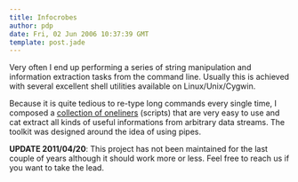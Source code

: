 ```yaml
---
title: Infocrobes
author: pdp
date: Fri, 02 Jun 2006 10:37:39 GMT
template: post.jade
---
```


Very often I end up performing a series of string manipulation and information extraction tasks from the command line. Usually this is achieved with several excellent shell utilities available on Linux/Unix/Cygwin.

Because it is quite tedious to re-type long commands every single time, I composed a [collection of oneliners](http://code.google.com/p/infocrobes/) (scripts) that are very easy to use and cat extract all kinds of useful informations from arbitrary data streams. The toolkit was designed around the idea of using pipes.

**UPDATE 2011/04/20**: This project has not been maintained for the last couple of years although it should work more or less. Feel free to reach us if you want to take the lead.
